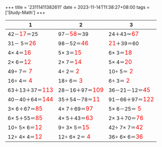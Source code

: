 +++ 
title = '23111411382611' 
date = 2023-11-14T11:38:27+08:00 
tags = ['Study-Math'] 
+++ 

1 | 2 | 3 
-- | -- | -- 
42－<font color=red size=4>17</font>＝25 | 97－<font color=red size=4>58</font>＝39 | 24＋43＝<font color=red size=4>67</font> 
31－ 5＝<font color=red size=4>26</font> | 98－52＝<font color=red size=4>46</font> | <font color=red size=4>21</font>＋39＝60 
 4× 4＝<font color=red size=4>16</font> |  5× 3＝<font color=red size=4>15</font> |  6× 3＝<font color=red size=4>18</font> 
 2× 6＝<font color=red size=4>12</font> |  2× 7＝<font color=red size=4>14</font> |  5× 4＝<font color=red size=4>20</font> 
49÷ 7＝<font color=red size=4> 7</font> |  4÷ 2＝<font color=red size=4> 2</font> | 10÷ 5＝<font color=red size=4> 2</font> 
16÷ 4＝<font color=red size=4> 4</font> | 18÷ 6＝<font color=red size=4> 3</font> |  6÷ 3＝<font color=red size=4> 2</font> 
63＋13＋37＝<font color=red size=4>113</font> | 28－16＋97＝<font color=red size=4>109</font> | 36－21－12＝<font color=red size=4>45</font> 
40－40＋64＝<font color=red size=4>144</font> | 35＋54－78＝<font color=red size=4>11</font> | 91－66＋97＝<font color=red size=4>122</font> 
 3× 6＋67＝<font color=red size=4>85</font> |  4× 7＋69＝<font color=red size=4>97</font> |  5× 6－25＝<font color=red size=4> 5</font> 
 6× 5＋55＝<font color=red size=4>85</font> |  4× 5＋43＝<font color=red size=4>63</font> |  2× 3＋70＝<font color=red size=4>76</font> 
10÷ 5× 6＝<font color=red size=4>12</font> |  9÷ 3× 5＝<font color=red size=4>15</font> | 42÷ 7× 7＝<font color=red size=4>42</font> 
12÷ 4× 4＝<font color=red size=4>12</font> | 12÷ 6× 2＝<font color=red size=4> 4</font> | 36÷ 6× 6＝<font color=red size=4>36</font> 

